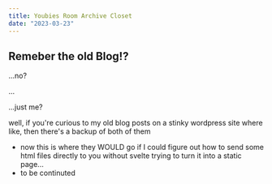 ```yaml
---
title: Youbies Room Archive Closet
date: "2023-03-23"
---
```

## Remeber the old Blog!?
...no?

...

...just me?

well, if you're curious to my old blog posts on a stinky wordpress site where like, then there's a backup of both of them

- now this is where they WOULD go if I could figure out how to send some html files directly to you without svelte trying to turn it into a static page...
- to be continuted